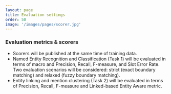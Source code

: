```yaml
---
layout: page
title: Evaluation settings
order: 50
image: '/images/pages/scorer.jpg'
---
```


### Evaluation metrics & scorers

- Scorers will be published at the same time of training data.
- Named Entity Recognition and Classification (Task 1) will be evaluated in terms of macro and Precision, Recall, F-measure, and Slot Error Rate. Two evaluation scenarios will be considered: strict (exact boundary matching) and relaxed (fuzzy boundary matching).
- Entity linking and mention clustering (Task 2) will be evaluated in terms of Precision, Recall, F-measure and Linked-based Entity Aware metric.
